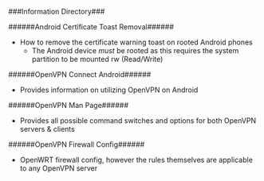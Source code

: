 ###Information Directory###

######Android Certificate Toast Removal######
  - How to remove the certificate warning toast on rooted Android phones
    - The Android device _must_ be rooted as this requires the system partition to be mounted rw (Read/Write)

######OpenVPN Connect Android######
  - Provides information on utilizing OpenVPN on Android

######OpenVPN Man Page######
  - Provides all possible command switches and options for both OpenVPN servers & clients 

######OpenVPN Firewall Config######
  - OpenWRT firewall config, however the rules themselves are applicable to any OpenVPN server
